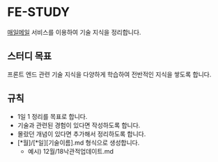 # FE-STUDY

[매일메일](https://www.maeil-mail.kr/) 서비스를 이용하여 기술 지식을 정리합니다.

## 스터디 목표

프론트 엔드 관련 기술 지식을 다양하게 학습하여 전반적인 지식을 쌓도록 합니다.

## 규칙

- 1일 1 정리를 목표로 합니다.
- 기술과 관련된 경험이 있다면 작성하도록 합니다.
- 몰랐던 개념이 있다면 추가해서 정리하도록 합니다.
- [*월]/[\*일][기술이름].md 형식으로 생성합니다.
  - 예시) 12월/18낙관적업데이트.md
